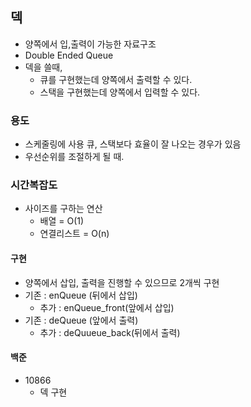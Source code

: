 ## 덱

- 양쪽에서 입,출력이 가능한 자료구조
- Double Ended Queue
- 덱을 쓸때,
  - 큐를 구현했는데 양쪽에서 출력할 수 있다.
  - 스택을 구현했는데 양쪽에서 입력할 수 있다.

### 용도

- 스케줄링에 사용 큐, 스택보다 효율이 잘 나오는 경우가 있음
- 우선순위를 조절하게 될 때.

### 시간복잡도

- 사이즈를 구하는 연산
  - 배열 = O(1)
  - 연결리스트 = O(n)

#### 구현

- 양쪽에서 삽입, 출력을 진행할 수 있으므로 2개씩 구현
- 기존 : enQueue (뒤에서 삽입)
  - 추가 : enQueue_front(앞에서 삽입)
- 기존 : deQueue (앞에서 출력)
  - 추가 : deQuueue_back(뒤에서 출력)

#### 백준

- 10866
  - 덱 구현



